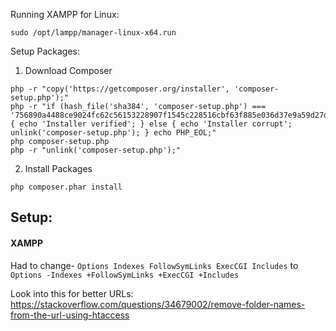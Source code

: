 Running XAMPP for Linux:
```
sudo /opt/lampp/manager-linux-x64.run
```


Setup Packages:
1. Download Composer
```
php -r "copy('https://getcomposer.org/installer', 'composer-setup.php');"
php -r "if (hash_file('sha384', 'composer-setup.php') === '756890a4488ce9024fc62c56153228907f1545c228516cbf63f885e036d37e9a59d27d63f46af1d4d07ee0f76181c7d3') { echo 'Installer verified'; } else { echo 'Installer corrupt'; unlink('composer-setup.php'); } echo PHP_EOL;"
php composer-setup.php
php -r "unlink('composer-setup.php');"
```
2. Install Packages
```
php composer.phar install
```


## Setup:


#### XAMPP
Had to change- 
`Options Indexes FollowSymLinks ExecCGI Includes` to
`Options -Indexes +FollowSymLinks +ExecCGI +Includes`


Look into this for better URLs:
https://stackoverflow.com/questions/34679002/remove-folder-names-from-the-url-using-htaccess
